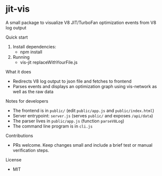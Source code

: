 # jit-vis

A small package to visualize V8 JIT/TurboFan optimization events from V8 log output

Quick start
1. Install dependencies:
	- npm install
2. Running
	- vis-jit replaceWithYourFile.js

What it does
- Redirects V8 log output to json file and fetches to frontend
- Parses events and displays an optimization graph using vis-network as well as the raw data

Notes for developers
- The frontend is in `public/` (edit `public/app.js` and `public/index.html`)
- Server entrypoint: `server.js` (serves `public/` and exposes `/api/data`)
- The parser lives in `public/app.js` (function `parseV8Log`)
- The command line program is in `cli.js`

Contributions
- PRs welcome. Keep changes small and include a brief test or manual verification steps.

License
- MIT


